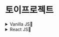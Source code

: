 # 토이프로젝트

<!--
[양식]

## 프로젝트 제목

프로젝트 짧은 설명

[설명 보러가기](링크)

[페이지 보러가기](링크)

 -->

<details>
<summary>Vanilla JS📌</summary>

## LibraryManagement_VanillaJS

바닐라JS를 이용한 도서관리(추가, 삭제, 수정)

step1 - 함수위주로 기본 코드

step2 - 클래스로 교체

step3 - 기능클래스와 UI클래스 분리, 로컬스토리지로 값 저장

[설명 보러가기](https://github.com/honeypunch97/Toy-Project/tree/main/Vanilla-JS/LibraryManagement_VanillaJS#readme)

[페이지 보러가기](https://honeypunch97.github.io/Toy-Project/Vanilla-JS/LibraryManagement_VanillaJS/)

## PeopleList_VanillaJS

import와 export를 이용한 모듈화 연습 localStorage를 이용한 명단 관리

v1 - 모듈화 없이 단일 js로 작업

v2 - 'module'폴더 생성 후, data값만 모듈화

v3 - 'list' 생성 부분, 아이콘 이벤트 부분 모듈화

v4 - querySelector를 'gelEle' 모듈화

v5 - 로컬스토리지를 사용해 값 저장, 관련기능들 클래스화

[설명 보러가기](https://honeypunch97.github.io/Toy-Project/Vanilla-JS/PeopleList_VanillaJS/)

[페이지 보러가기](https://honeypunch97.github.io/Toy-Project/Vanilla-JS/PeopleList_VanillaJS/v5/)

## TodoList

todolist

모듈화 연습, vw를 이용한 모바일 사이즈 작업

v1 - app.js에 모든 내용 통합 작성

v2 - 클래스를 사용해 코드 리팩토링

v3 - 모듈화 진행, 수정기능 추가, 화면 너비제한 추가

[설명 보러가기](https://honeypunch97.github.io/Toy-Project/Vanilla-JS/TodoList/)

[페이지 보러가기](https://honeypunch97.github.io/Toy-Project/Vanilla-JS/TodoList/v3/)

</details>

<details>
<summary>React JS📌</summary>

## Gallery

pixabay api를 이용한 이미지 검색, react masonry 사용, 검색 로그 기능

[설명 보러가기](https://github.com/honeypunch97/Toy-Project/tree/main/React-JS/Gallery#readme/)

[페이지 보러가기](https://honeypunch97.github.io/Toy-Project/React-JS/Gallery/dist/)

## InfiniteChallenge

무한도전 출연자 정보 사이트

scss사용, 데이터 직접수집 한게 인상적(다음에는 네이버 api 사용하자)

[설명 보러가기](https://github.com/honeypunch97/Toy-Project/tree/main/React-JS/InfiniteChallenge#readme/)

[페이지 보러가기](https://honeypunch97.github.io/Toy-Project/React-JS/InfiniteChallenge/dist/)

## LibraryManagement

바닐라JS로 만들었던 도서관리를 리액트로 만들어 봄

개발속도가 매우 빨라짐

[설명 보러가기](https://github.com/honeypunch97/Toy-Project/tree/main/React-JS/LibraryManagement#readme/)

[페이지 보러가기](https://honeypunch97.github.io/Toy-Project/React-JS/LibraryManagement/dist/)

## LibraryManagement_redux/

리액트로 만들었던 도서관리를 data관리를 redux로 바꾸면서 ui 개편 및 기능추가

redux 익숙해지게 연습, context로도 해봤는데 날라간듯

개인적으로 context보다 redux가 사용하기 더 편함

[설명 보러가기](https://github.com/honeypunch97/Toy-Project/tree/main/React-JS/LibraryManagement_redux#readme/)

[페이지 보러가기](https://honeypunch97.github.io/Toy-Project/React-JS/LibraryManagement_redux/dist/)

## MegaBox

메가박스의 상영순위 부분 구현

영화진흥위원회 api data를 이미지가 없어 git gist에서 이미지를 추가해 작업

다음에는 이미지도 제공하는 api를 찾거나, 두개의 api를 합쳐 보강하면 좋을 듯

[설명 보러가기](https://github.com/honeypunch97/Toy-Project/tree/main/React-JS/MegaBox#readme/)

[페이지 보러가기](https://honeypunch97.github.io/Toy-Project/React-JS/MegaBox/dist/)

## PeopleList

바닐라JS로 만들었던 PeopleList를 리액트로 제작

react, scss 사용

[설명 보러가기](https://github.com/honeypunch97/Toy-Project/tree/main/React-JS/PeopleList#readme/)

[페이지 보러가기](https://honeypunch97.github.io/Toy-Project/React-JS/PeopleList/dist)

## PeopleList_redux

리액트로 만들었던 PeopleList를 redux 라이브러리를 사용해 상태 관리 개편

react, redux, styled-components, ui개편, auth기능 추가

[설명 보러가기](https://github.com/honeypunch97/Toy-Project/tree/main/React-JS/PeopleList_redux#readme/)

[페이지 보러가기](https://honeypunch97.github.io/Toy-Project/React-JS/PeopleList_redux/)

</details>
